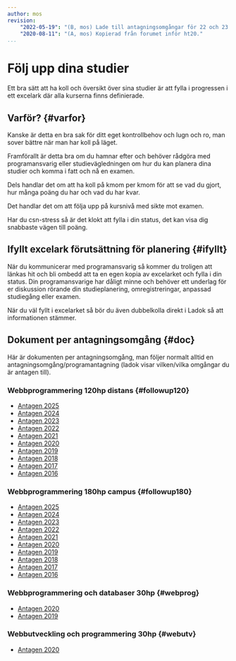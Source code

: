 ```yaml
---
author: mos
revision:
    "2022-05-19": "(B, mos) Lade till antagningsomgångar för 22 och 23."
    "2020-08-11": "(A, mos) Kopierad från forumet inför ht20."
...
```

Följ upp dina studier
==================================

Ett bra sätt att ha koll och översikt över sina studier är att fylla i progressen i ett excelark där alla kurserna finns definierade.



Varför? {#varfor}
--------------------------

Kanske är detta en bra sak för ditt eget kontrollbehov och lugn och ro, man sover bättre när man har koll på läget.

Framförallt är detta bra om du hamnar efter och behöver rådgöra med programansvarig eller studievägledningen om hur du kan planera dina studier och komma i fatt och nå en examen.

Dels handlar det om att ha koll på kmom per kmom för att se vad du gjort, hur många poäng du har och vad du har kvar.

Det handlar det om att följa upp på kursnivå med sikte mot examen.

Har du csn-stress så är det klokt att fylla i din status, det kan visa dig snabbaste vägen till poäng.



Ifyllt excelark förutsättning för planering {#ifyllt}
--------------------------

När du kommunicerar med programansvarig så kommer du troligen att länkas hit och bli ombedd att ta en egen kopia av excelarket och fylla i din status. Din programansvarige har dåligt minne och behöver ett underlag för er diskussion rörande din studieplanering, omregistreringar, anpassad studiegång eller examen.

När du väl fyllt i excelarket så bör du även dubbelkolla direkt i Ladok så att informationen stämmer.



Dokument per antagningsomgång {#doc}
--------------------------

Här är dokumenten per antagningsomgång, man följer normalt alltid en antagningsomgång/programantagning (ladok visar vilken/vilka omgångar du är antagen till).



### Webbprogrammering 120hp distans {#followup120}

* [Antagen 2025](https://docs.google.com/spreadsheets/d/1YLYqq6Wk_UXcgrVTWxsIo__8TPvlQjFHw7r2SxacoKY/edit?usp=sharing)
* [Antagen 2024](https://docs.google.com/spreadsheets/d/1wDeIvRmuYY2o0GBXnYWrEdKOZ-zVkD_5mZ18xx9lMOA/edit?usp=sharing)
* [Antagen 2023](https://docs.google.com/spreadsheets/d/1IRQ0GarDvuhwAv0VFsX1cvDCr9Pky-NY6lQ91bh1S4w/edit?usp=sharing)
* [Antagen 2022](https://docs.google.com/spreadsheets/d/1zMFVSC1VN2zzvngc0Y03VK4luoDqJsq7JOjbcenqRno/)
* [Antagen 2021](https://docs.google.com/spreadsheets/d/1pKlRPVwqxpAyfaDdi-ERQC_jq5bxxdjEgEh1FPLC6Zo/edit?usp=sharing)
* [Antagen 2020](https://docs.google.com/spreadsheets/d/1mIseONfKc2mM0u__o2-bOXY5zEnvcAtk5KjXPWqxLj4/edit?usp=sharing)
* [Antagen 2019](https://docs.google.com/spreadsheets/d/1N4zZNRkPcaOH7a4Eco_kUpXymJF3s9Z6C3TFbbufajE/edit?usp=sharing)
* [Antagen 2018](https://docs.google.com/spreadsheets/d/1CMt1SIhO8CaB5R5k2RbEfsbL0daqZhjPpbQJri3k5QM/edit?usp=sharing)
* [Antagen 2017](https://docs.google.com/spreadsheets/d/1a_qFW8QfP1tGPI87bW-NJvXeCu99aQEC48jLx7h2gGs/edit?usp=sharing)
* [Antagen 2016](https://docs.google.com/spreadsheets/d/1mgY1z7FLi-tJBJ5er14YYOhPrCxr_u95H7ogAnZj4YA/edit?usp=sharing)



### Webbprogrammering 180hp campus {#followup180}

* [Antagen 2025](https://docs.google.com/spreadsheets/d/1_IBe03JTbciLu8YJfhRjVartz86fA3EqUQHTN5-pYQo/edit?usp=sharing)
* [Antagen 2024](https://docs.google.com/spreadsheets/d/1CFks-bUm2R-r2olqu-_BfUO2kjzCSPcwi39IFUpT20k/edit?usp=sharing)
* [Antagen 2023](https://docs.google.com/spreadsheets/d/12sUvPNI97dfuF9jzuBWHs-4uj2-U9Bq7izvzsY8VaGo/edit?usp=sharing)
* [Antagen 2022](https://docs.google.com/spreadsheets/d/1OcDmdD5VBzNZLae6uHhSipKwLrXdF_nHP9OZUXhCoPw/edit?usp=sharing)
* [Antagen 2021](https://docs.google.com/spreadsheets/d/1SiiXMBWIxBRUIBW7y56qEccrVZBOxLyWwaibyScB87Y/edit?usp=sharing)
* [Antagen 2020](https://docs.google.com/spreadsheets/d/1-j2Tg90kRGwCN97wqljachAyZDsN6ct-9l6an1D2ehg/edit?usp=sharing)
* [Antagen 2019](https://docs.google.com/spreadsheets/d/1Q9hQuoQ2J6cfZ0JGiGUU-mDr9iHZXgIN3qG5mRcNGxo/edit?usp=sharing)
* [Antagen 2018](https://docs.google.com/spreadsheets/d/1uISBfMsOfx2fXWd8XSj3VIKbU4lmghRVKBjNyZ1OmJY/edit?usp=sharing)
* [Antagen 2017](https://docs.google.com/spreadsheets/d/15wU6btyWTsK9F3I2TJINgduu_IfmCRbf2Wy46ayR9_0/edit?usp=sharing)
* [Antagen 2016](https://docs.google.com/spreadsheets/d/1MXVzuA9VIw8hpDcIKl8zIhvyxx3mzOqB0aT5wD7jAWI/edit?usp=sharing)



### Webbprogrammering och databaser 30hp {#webprog}

* [Antagen 2020](https://docs.google.com/spreadsheets/d/17ROz2yigWiVgD4qpJcAQVl7ME_1kOIMt8pv8QOLbu7I/)
* [Antagen 2019](https://docs.google.com/spreadsheets/d/1k4bW2SvbgrwxQmSE5iZ2Vrf9fYnkqObpY_D6WvRh-f4/edit?usp=sharing)



### Webbutveckling och programmering 30hp {#webutv}

* [Antagen 2020](https://docs.google.com/spreadsheets/d/1Y050giCqTqFJXM2MkrRREXfudAoJuKFOf2Hc3bAvz54/)
